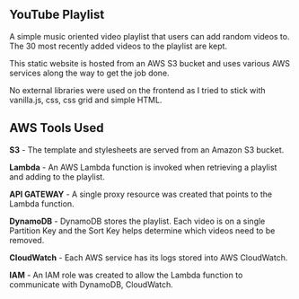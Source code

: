 ## YouTube Playlist

A simple music oriented video playlist that users can add random videos to. The 30 most recently added videos to the playlist are kept.

This static website is hosted from an AWS S3 bucket and uses various AWS services along the way to get the job done.

No external libraries were used on the frontend as I tried to stick with vanilla.js, css, css grid and simple HTML.

## AWS Tools Used

**S3** - The template and stylesheets are served from an Amazon S3 bucket.

**Lambda** - An AWS Lambda function is invoked when retrieving a playlist and adding to the playlist.

**API GATEWAY** - A single proxy resource was created that points to the Lambda function.

**DynamoDB** - DynamoDB stores the playlist.  Each video is on a single Partition Key and the Sort Key helps determine which videos need to be removed.

**CloudWatch** - Each AWS service has its logs stored into AWS CloudWatch.

**IAM** - An IAM role was created to allow the Lambda function to communicate with DynamoDB, CloudWatch.
